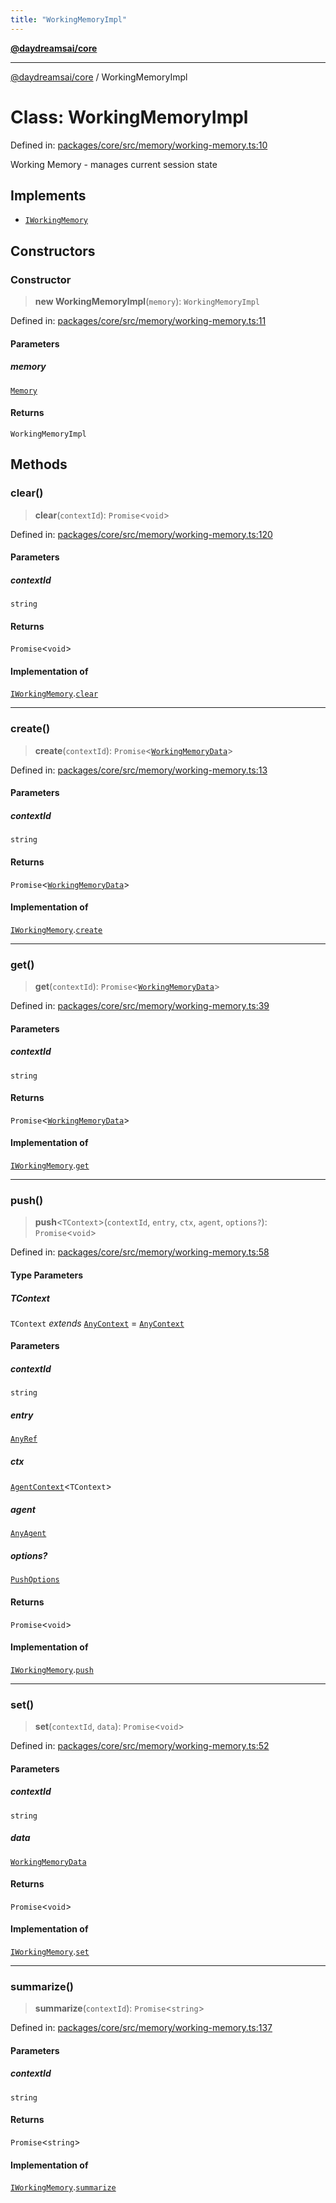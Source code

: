 ```yaml
---
title: "WorkingMemoryImpl"
---
```


[**@daydreamsai/core**](./api-reference.md)

***

[@daydreamsai/core](./api-reference.md) / WorkingMemoryImpl

# Class: WorkingMemoryImpl

Defined in: [packages/core/src/memory/working-memory.ts:10](https://github.com/dojoengine/daydreams/blob/612e9304717c546d301f9cac8c204de734cac957/packages/core/src/memory/working-memory.ts#L10)

Working Memory - manages current session state

## Implements

- [`IWorkingMemory`](./IWorkingMemory.md)

## Constructors

### Constructor

> **new WorkingMemoryImpl**(`memory`): `WorkingMemoryImpl`

Defined in: [packages/core/src/memory/working-memory.ts:11](https://github.com/dojoengine/daydreams/blob/612e9304717c546d301f9cac8c204de734cac957/packages/core/src/memory/working-memory.ts#L11)

#### Parameters

##### memory

[`Memory`](./Memory.md)

#### Returns

`WorkingMemoryImpl`

## Methods

### clear()

> **clear**(`contextId`): `Promise`\<`void`\>

Defined in: [packages/core/src/memory/working-memory.ts:120](https://github.com/dojoengine/daydreams/blob/612e9304717c546d301f9cac8c204de734cac957/packages/core/src/memory/working-memory.ts#L120)

#### Parameters

##### contextId

`string`

#### Returns

`Promise`\<`void`\>

#### Implementation of

[`IWorkingMemory`](./IWorkingMemory.md).[`clear`](IWorkingMemory.md#clear)

***

### create()

> **create**(`contextId`): `Promise`\<[`WorkingMemoryData`](./WorkingMemoryData.md)\>

Defined in: [packages/core/src/memory/working-memory.ts:13](https://github.com/dojoengine/daydreams/blob/612e9304717c546d301f9cac8c204de734cac957/packages/core/src/memory/working-memory.ts#L13)

#### Parameters

##### contextId

`string`

#### Returns

`Promise`\<[`WorkingMemoryData`](./WorkingMemoryData.md)\>

#### Implementation of

[`IWorkingMemory`](./IWorkingMemory.md).[`create`](IWorkingMemory.md#create)

***

### get()

> **get**(`contextId`): `Promise`\<[`WorkingMemoryData`](./WorkingMemoryData.md)\>

Defined in: [packages/core/src/memory/working-memory.ts:39](https://github.com/dojoengine/daydreams/blob/612e9304717c546d301f9cac8c204de734cac957/packages/core/src/memory/working-memory.ts#L39)

#### Parameters

##### contextId

`string`

#### Returns

`Promise`\<[`WorkingMemoryData`](./WorkingMemoryData.md)\>

#### Implementation of

[`IWorkingMemory`](./IWorkingMemory.md).[`get`](IWorkingMemory.md#get)

***

### push()

> **push**\<`TContext`\>(`contextId`, `entry`, `ctx`, `agent`, `options?`): `Promise`\<`void`\>

Defined in: [packages/core/src/memory/working-memory.ts:58](https://github.com/dojoengine/daydreams/blob/612e9304717c546d301f9cac8c204de734cac957/packages/core/src/memory/working-memory.ts#L58)

#### Type Parameters

##### TContext

`TContext` *extends* [`AnyContext`](./AnyContext.md) = [`AnyContext`](./AnyContext.md)

#### Parameters

##### contextId

`string`

##### entry

[`AnyRef`](./AnyRef.md)

##### ctx

[`AgentContext`](./AgentContext.md)\<`TContext`\>

##### agent

[`AnyAgent`](./AnyAgent.md)

##### options?

[`PushOptions`](./PushOptions.md)

#### Returns

`Promise`\<`void`\>

#### Implementation of

[`IWorkingMemory`](./IWorkingMemory.md).[`push`](IWorkingMemory.md#push)

***

### set()

> **set**(`contextId`, `data`): `Promise`\<`void`\>

Defined in: [packages/core/src/memory/working-memory.ts:52](https://github.com/dojoengine/daydreams/blob/612e9304717c546d301f9cac8c204de734cac957/packages/core/src/memory/working-memory.ts#L52)

#### Parameters

##### contextId

`string`

##### data

[`WorkingMemoryData`](./WorkingMemoryData.md)

#### Returns

`Promise`\<`void`\>

#### Implementation of

[`IWorkingMemory`](./IWorkingMemory.md).[`set`](IWorkingMemory.md#set)

***

### summarize()

> **summarize**(`contextId`): `Promise`\<`string`\>

Defined in: [packages/core/src/memory/working-memory.ts:137](https://github.com/dojoengine/daydreams/blob/612e9304717c546d301f9cac8c204de734cac957/packages/core/src/memory/working-memory.ts#L137)

#### Parameters

##### contextId

`string`

#### Returns

`Promise`\<`string`\>

#### Implementation of

[`IWorkingMemory`](./IWorkingMemory.md).[`summarize`](IWorkingMemory.md#summarize)
